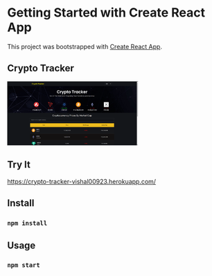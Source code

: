 # Getting Started with Create React App

This project was bootstrapped with [Create React App](https://github.com/facebook/create-react-app).

## Crypto Tracker

<img src="app-preview.png" width="60%" height="60%" />

## Try It

https://crypto-tracker-vishal00923.herokuapp.com/

## Install

### `npm install`

## Usage

### `npm start`
